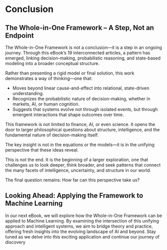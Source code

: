 # Conclusion

##  The Whole-in-One Framework – A Step, Not an Endpoint  

The Whole-in-One Framework is not a conclusion—it is a step in an ongoing journey. Through this eBook’s 19 interconnected articles, a pattern has emerged, linking decision-making, probabilistic reasoning, and state-based modeling into a broader conceptual structure.  

Rather than presenting a rigid model or final solution, this work demonstrates a way of thinking—one that:  

- Moves beyond linear cause-and-effect into relational, state-driven understanding.  
- Recognizes the probabilistic nature of decision-making, whether in markets, AI, or human cognition.  
- Suggests that systems evolve not through isolated events, but through emergent interactions that shape outcomes over time.  

This framework is not limited to finance, AI, or even science. It opens the door to larger philosophical questions about structure, intelligence, and the fundamental nature of decision-making itself.  

The key insight is not in the equations or the models—it is in the unifying perspective that these ideas reveal.  

This is not the end. It is the beginning of a larger exploration, one that challenges us to look deeper, think broader, and seek patterns that connect the many facets of intelligence, uncertainty, and structure in our world.  

The final question remains: How far can this perspective take us?  

## Looking Ahead: Applying the Framework to Machine Learning

In our next eBook, we will explore how the Whole-in-One Framework can be applied to Machine Learning. By examining the intersection of this unifying approach and intelligent systems, we aim to bridge theory and practice, offering fresh insights into the evolving landscape of AI and beyond. Stay tuned as we delve into this exciting application and continue our journey of discovery